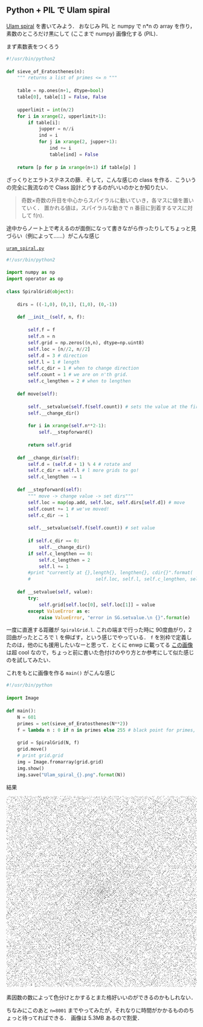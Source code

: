 Python + PIL で Ulam spiral
---------------------------

[Ulam spiral](https://en.wikipedia.org/wiki/Ulam_spiral) を書いてみよう．
おなじみ PIL と numpy で n*n の array を作り，素数のところだけ黒にして (ここまで numpy) 画像化する (PIL)．

まず素数表をつくろう

```python
#!/usr/bin/python2

def sieve_of_Eratosthenes(n):
    """ returns a list of primes <= n """
    
    table = np.ones(n+1, dtype=bool)
    table[0], table[1] = False, False
    
    upperlimit = int(n/2)
    for i in xrange(2, upperlimit+1):
        if table[i]:
            jupper = n//i
            ind = i
            for j in xrange(2, jupper+1):
                ind += i
                table[ind] = False
    
    return [p for p in xrange(n+1) if table[p] ]
```

ざっくりとエラトステネスの篩．そして，こんな感じの class を作る．こういうの完全に我流なので Class 設計どうするのがいいのかとか知りたい．

> 奇数×奇数の升目を中心からスパイラルに動いていき，各マスに値を置いていく．
> 置かれる値は，スパイラルな動きで n 番目に到着するマスに対して f(n).

途中からノート上で考えるのが面倒になって書きながら作ったりしてちょっと見づらい（例によって……）がこんな感じ

[`uram_spiral.py`](../../Scripts/1Dec2013.uram_spiral.py)

```python
#!/usr/bin/python2

import numpy as np
import operator as op

class SpiralGrid(object):
    
    dirs = ((-1,0), (0,1), (1,0), (0,-1))
    
    def __init__(self, n, f):
        
        self.f = f
        self.n = n
        self.grid = np.zeros((n,n), dtype=np.uint8)
        self.loc = [n//2, n//2]
        self.d = 3 # direction
        self.l = 1 # length
        self.c_dir = 1 # when to change direction
        self.count = 1 # we are on n'th grid.
        self.c_lengthen = 2 # when to lengthen
    
    def move(self):
        
        self.__setvalue(self.f(self.count)) # sets the value at the first grid
        self.__change_dir()
        
        for i in xrange(self.n**2-1):
            self.__stepforward()
        
        return self.grid
    
    def __change_dir(self):
        self.d = (self.d + 1) % 4 # rotate and
        self.c_dir = self.l # l more grids to go!
        self.c_lengthen -= 1
    
    def __stepforward(self):
        """ move -> change value -> set dirs"""
        self.loc = map(op.add, self.loc, self.dirs[self.d]) # move
        self.count += 1 # we've moved!
        self.c_dir -= 1
        
        self.__setvalue(self.f(self.count)) # set value
        
        if self.c_dir == 0:
            self.__change_dir()
        if self.c_lengthen == 0:
            self.c_lengthen = 2
            self.l += 1
        #print "currently at {},length{}, lengthen{}, cdir{}".format(
        #                        self.loc, self.l, self.c_lengthen, self.c_dir)
    
    def __setvalue(self, value):
        try:
            self.grid[self.loc[0], self.loc[1]] = value
        except ValueError as e:
            raise ValueError, "error in SG.setvalue.\n {}".format(e)
```

一度に直進する距離が `SpiralGrid.l`. これの端まで行った時に 90度曲がり，2回曲がったところで `l` を伸ばす，という感じでやっている．
`f` を別枠で定義したのは，他のにも援用したいなーと思って．とくに enwp に載ってる [この画像](https://en.wikipedia.org/wiki/File:Spirale_Ulam_150.jpg)
は超 cool なので，ちょっと前に書いた色付けのやり方とか参考にして似た感じのを試してみたい．

これをもとに画像を作る `main()` がこんな感じ

```python
#!/usr/bin/python

import Image

def main():
    N = 601
    primes = set(sieve_of_Eratosthenes(N**2))
    f = lambda n : 0 if n in primes else 255 # black point for primes, else white
    
    grid = SpiralGrid(N, f)
    grid.move()
    # print grid.grid
    img = Image.fromarray(grid.grid)
    img.show()
    img.save("Ulam_spiral_{}.png".format(N))
```

結果

![Ulam_spiral.png](../../Pictures/1Dec2013.ulamspiral.png?raw=true)

素因数の数によって色分けとかするとまた格好いいのができるのかもしれない．

ちなみにこのあと `n=8001` までやってみたが，それなりに時間がかかるもののちょっと待ってればできる．
画像は 5.3MB あるので割愛．
